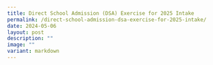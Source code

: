```yaml
---
title: Direct School Admission (DSA) Exercise for 2025 Intake
permalink: /direct-school-admission-dsa-exercise-for-2025-intake/
date: 2024-05-06
layout: post
description: ""
image: ""
variant: markdown
---
```

